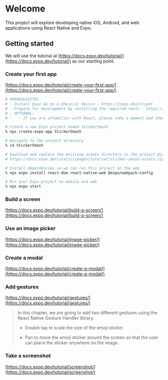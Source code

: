 # Welcome

This project will explore developing native iOS, Android, and web applications using React Native and Expo.

## Getting started

We will use the tutorial at [https://docs.expo.dev/tutorial/](https://docs.expo.dev/tutorial/) as our starting point.

### Create your first app

[https://docs.expo.dev/tutorial/create-your-first-app/](https://docs.expo.dev/tutorial/create-your-first-app/)

```sh
# PREREQUISITES
# - Install Expo Go on a physical device - https://expo.dev/client
# - Prepare for development by installing the required tools - https://docs.expo.dev/get-started/installation/#requirements
# - OPTIONAL:
# -   - If you are unfamiliar with React, please take a moment and check out the official React tutorial - https://react.dev/learn

# Create a new Expo project named StickerSmash
% npx create-expo-app StickerSmash

# Navigate to the project directory
% cd StickerSmash

# Download and replace the existing assets directory in the project directory
# https://docs.expo.dev/static/images/tutorial/sticker-smash-assets.zip

# Install dependencies so we can run this project on the web
% npx expo install react-dom react-native-web @expo/webpack-config

# Run your Expo project on mobile and web
% npx expo start
```

### Build a screen

[https://docs.expo.dev/tutorial/build-a-screen/](https://docs.expo.dev/tutorial/build-a-screen/)

### Use an image picker

[https://docs.expo.dev/tutorial/image-picker/](https://docs.expo.dev/tutorial/image-picker/)

### Create a modal

[https://docs.expo.dev/tutorial/create-a-modal/](https://docs.expo.dev/tutorial/create-a-modal/)

### Add gestures

[https://docs.expo.dev/tutorial/gestures/](https://docs.expo.dev/tutorial/gestures/)

> In this chapter, we are going to add two different gestures using the React Native Gesture Handler library:
>
> - Double tap to scale the size of the emoji sticker.
>
> - Pan to move the emoji sticker around the screen so that the user can place the sticker anywhere on the image.

### Take a screenshot

[https://docs.expo.dev/tutorial/screenshot/](https://docs.expo.dev/tutorial/screenshot/)
